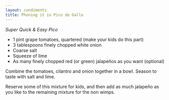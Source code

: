 ```yaml
---
layout: condiments
title: Phoning it in Pico de Gallo
---
```


_Super Quick & Easy Pico_


* 1 pint grape tomatoes, quartered (make your kids do this part)
* 3 tablespoons finely chopped white onion
* Coarse salt
* Squeeze of lime
* As many finely chopped red (or green) jalapeños as you want (optional)

Combine the tomatoes, cilantro and onion together in a bowl. Season to taste with salt and lime.

Reserve some of this mixture for kids, and then add as much jalapeño as you like to the remaining mixture for the non wimps.
